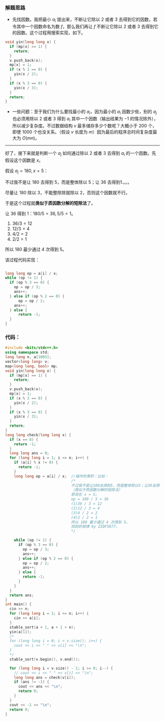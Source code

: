 ### 解题思路
+ 先找因数。我把最小 $a_i$ 提出来，不断让它除以 $2$ 或者 $3$ 去得到它的因数，若令其中一个因数命名为数 $f$，那么我们再让 $f$ 不断让它除以 $2$ 或者 $3$ 去得到它的因数。这个过程用搜索实现，如下。

```cpp
void yin(long long x) {
  if (mp[x] == 1) {
    return;
  }
  v.push_back(x);
  mp[x] = 1;
  if (x % 2 == 0) {
    yin(x / 2);
  }
  if (x % 3 == 0) {
    yin(x / 3);
  }
  return;
}
```

+ 一些问题：至于我们为什么要找最小的 $a_i$，因为最小的 $a_i$ 因数少些，别的 $a_j$ 也必须用除以 $2$ 或者 $3$ 得到 $a_i$ 其中一个因数（输出结果为 $-1$ 的情况除外），所以减少复杂度。不过数据结构 $v$ 最多储存多少个数呢？大概小于 $200$ 个，即使 $1000$ 个也没关系。（假设 $v$ 长度为 $m$）因为最后的程序总时间复杂度最大为 $O(mn)$。

---

好了，接下来就是判断一个 $a_j$ 如何通过除以 $2$ 或者 $3$ 去得到 $a_i$ 的一个因数。先假设这个因数是 $x$。

假设 $a_j = 180,x = 5$：

不过我不是让 $180$ 去得到 $5$，而是整体除以 $5$；让 $36$ 去得到$1$.。。。

尽量让 $180$ 除以 $3$，不能整除除就除以 $2$，否则这个因数就不行。

于是这个过程就**类似于质因数分解的短除法**了。

让 $36$ 得到 $1$：$180 / 5 = 36,5/5=1$。
1. $36 / 3 = 12$
2. $12 / 3 = 4$
3. $4 / 2 = 2$
4. $2 / 2 = 1$

所以 $180$ 最少通过 $4$ 次得到 $5$。

该过程代码实现：

```cpp

long long op = a[i] / x; 
while (op != 1) {
  if (op % 3 == 0) {
    op = op / 3;
    ans++;
  } else if (op % 2 == 0) {
      op = op / 2;
    ans++;
  } else {
      return -1;
  }
}
```

### 代码：

```cpp
#include <bits/stdc++.h>
using namespace std;
long long n, a[1005];
vector<long long> v;
map<long long, bool> mp;
void yin(long long x) {
  if (mp[x] == 1) {
    return;
  }
  v.push_back(x);
  mp[x] = 1;
  if (x % 2 == 0) {
    yin(x / 2);
  }
  if (x % 3 == 0) {
    yin(x / 3);
  }
  return;
}
long long check(long long x) {
  if (x == 0) {
    return -1;
  }
  long long ans = 0;
  for (long long i = 1; i <= n; i++) {
    if (a[i] % x != 0) {
      return -1;
    }
    long long op = a[i] / x;  //操作的乘积：比如：
                              /*
                              不过我不是让180去得到5，而是整体除以5；让36去得到1.。。。
                              （类似于质因数分解的短除法）
                              若现在 x = 5。
                              op = 180 / 5 = 36
                              (1)36 / 3 = 12
                              (2)12 / 3 = 4
                              (3)4 / 2 = 2
                              (4)2 / 2 = 1
                              所以 180 最少通过 4 次得到 5。
                              找到的规律 by ZZQF5677。
                              */

    while (op != 1) {
      if (op % 3 == 0) {
        op = op / 3;
        ans++;
      } else if (op % 2 == 0) {
        op = op / 2;
        ans++;
      } else {
        return -1;
      }
    }
  }
  return ans;
}
int main() {
  cin >> n;
  for (long long i = 1; i <= n; i++) {
    cin >> a[i];
  }
  stable_sort(a + 1, a + 1 + n);
  yin(a[1]);
  /*
  for (long long i = 0; i < v.size(); i++) {
    cout << i << " " << v[i] << "\n";
  }
  */
  stable_sort(v.begin(), v.end());

  for (long long i = v.size() - 1; i >= 0; i--) {
    // cout << i << " " << v[i] << "\n";
    long long ans = check(v[i]);
    if (ans != -1) {
      cout << ans << "\n";
      return 0;
    }
  }
  cout << -1 << "\n";
  return 0;
}
```